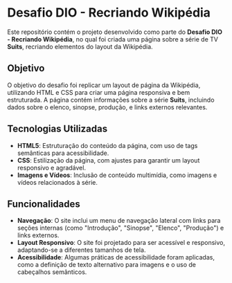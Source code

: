 # Desafio DIO - Recriando Wikipédia

Este repositório contém o projeto desenvolvido como parte do **Desafio DIO - Recriando Wikipédia**, no qual foi criada uma página sobre a série de TV **Suits**, recriando elementos do layout da Wikipédia.

## Objetivo

O objetivo do desafio foi replicar um layout de página da Wikipédia, utilizando HTML e CSS para criar uma página responsiva e bem estruturada. A página contém informações sobre a série **Suits**, incluindo dados sobre o elenco, sinopse, produção, e links externos relevantes.

## Tecnologias Utilizadas

- **HTML5**: Estruturação do conteúdo da página, com uso de tags semânticas para acessibilidade.
- **CSS**: Estilização da página, com ajustes para garantir um layout responsivo e agradável.
- **Imagens e Vídeos**: Inclusão de conteúdo multimídia, como imagens e vídeos relacionados à série.

## Funcionalidades

- **Navegação**: O site inclui um menu de navegação lateral com links para seções internas (como "Introdução", "Sinopse", "Elenco", "Produção") e links externos.
- **Layout Responsivo**: O site foi projetado para ser acessível e responsivo, adaptando-se a diferentes tamanhos de tela.
- **Acessibilidade**: Algumas práticas de acessibilidade foram aplicadas, como a definição de texto alternativo para imagens e o uso de cabeçalhos semânticos.


